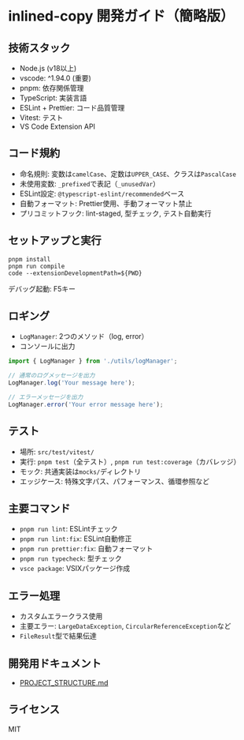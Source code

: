# inlined-copy 開発ガイド（簡略版）

## 技術スタック
- Node.js (v18以上)
- vscode: ^1.94.0 (重要)
- pnpm: 依存関係管理
- TypeScript: 実装言語
- ESLint + Prettier: コード品質管理
- Vitest: テスト
- VS Code Extension API

## コード規約
- 命名規則: 変数は`camelCase`、定数は`UPPER_CASE`、クラスは`PascalCase`
- 未使用変数: `_prefixed`で表記（`_unusedVar`）
- ESLint設定: `@typescript-eslint/recommended`ベース
- 自動フォーマット: Prettier使用、手動フォーマット禁止
- プリコミットフック: lint-staged, 型チェック, テスト自動実行

## セットアップと実行
```
pnpm install
pnpm run compile
code --extensionDevelopmentPath=${PWD}
```
デバッグ起動: F5キー

## ロギング
- `LogManager`: 2つのメソッド（log, error）
- コンソールに出力

```typescript
import { LogManager } from './utils/logManager';

// 通常のログメッセージを出力
LogManager.log('Your message here');

// エラーメッセージを出力
LogManager.error('Your error message here');
```

## テスト
- 場所: `src/test/vitest/`
- 実行: `pnpm test`（全テスト）, `pnpm run test:coverage`（カバレッジ）
- モック: 共通実装は`mocks/`ディレクトリ
- エッジケース: 特殊文字パス、パフォーマンス、循環参照など

## 主要コマンド
- `pnpm run lint`: ESLintチェック
- `pnpm run lint:fix`: ESLint自動修正
- `pnpm run prettier:fix`: 自動フォーマット
- `pnpm run typecheck`: 型チェック
- `vsce package`: VSIXパッケージ作成

## エラー処理
- カスタムエラークラス使用
- 主要エラー: `LargeDataException`, `CircularReferenceException`など
- `FileResult`型で結果伝達


## 開発用ドキュメント
- [PROJECT_STRUCTURE.md](PROJECT_STRUCTURE.md)


## ライセンス
MIT
